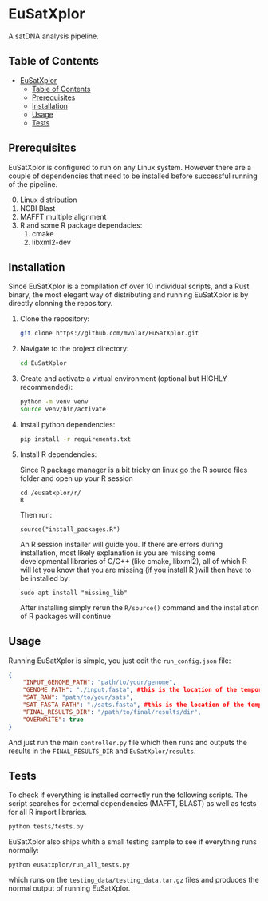 # EuSatXplor

A satDNA analysis pipeline.

## Table of Contents

- [EuSatXplor](#eusatxplor)
  - [Table of Contents](#table-of-contents)
  - [Prerequisites](#prerequisites)
  - [Installation](#installation)
  - [Usage](#usage)
  - [Tests](#tests)

## Prerequisites

EuSatXplor is configured to run on any Linux system. However there are a couple of dependencies that need to be installed before successful running of the pipeline.

0. Linux distribution
1. NCBI Blast
2. MAFFT multiple alignment 
3. R and some R package dependacies: 
   1. cmake
   2. libxml2-dev

## Installation

Since EuSatXplor is a compilation of over 10 individual scripts, and a  Rust binary, the most elegant way of distributing and running EuSatXplor is by directly clonning the repository.

1. Clone the repository:

    ```bash
    git clone https://github.com/mvolar/EuSatXplor.git
    ```

2. Navigate to the project directory:

    ```bash
    cd EuSatXplor
    ```

3. Create and activate a virtual environment (optional but HIGHLY recommended):

    ```bash
    python -m venv venv
    source venv/bin/activate  
    ```

4. Install python dependencies:

    ```bash
    pip install -r requirements.txt
    ```

5. Install R dependencies:

    Since R package manager is a bit tricky on linux go the R source files folder and open up your R session
    ```
    cd /eusatxplor/r/
    R
    ```
    Then run:

    ```{r}
    source("install_packages.R")
    ```
    An R session installer will guide you. If there are errors during installation, most likely explanation is you are missing some developmental libraries of C/C++ (like cmake, libxml2), all of which R will let you know that you are missing (if you install R )will then have to be installed by:

    ```
    sudo apt install "missing_lib"
    ```
    After installing simply rerun the `R/source()` command and the installation of R packages will continue

## Usage

Running EuSatXplor is simple, you just edit the `run_config.json` file:

```json
{
    "INPUT_GENOME_PATH": "path/to/your/genome",
    "GENOME_PATH": "./input.fasta", #this is the location of the temporary copy
	"SAT_RAW": "path/to/your/sats",
    "SAT_FASTA_PATH": "./sats.fasta", #this is the location of the temporary copy
    "FINAL_RESULTS_DIR": "/path/to/final/results/dir",
    "OVERWRITE": true
}
```

And just run the main `controller.py` file which then runs and outputs the results in the `FINAL_RESULTS_DIR` and `EuSatXplor/results`.


## Tests

To check if everything is installed correctly run the following scripts. The script searches for external dependencies (MAFFT, BLAST) as well as tests for all R import libraries.
``` bash
python tests/tests.py
```

EuSatXplor also ships whith a small testing sample to see if everything runs normally:

```
python eusatxplor/run_all_tests.py
```
which runs on the `testing_data/testing_data.tar.gz` files and produces the normal output of running EuSatXplor.

